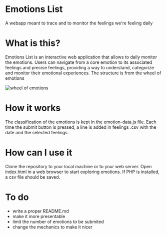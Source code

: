 # Emotions List
A webapp meant to trace and to monitor the feelings we're feeling daily

# What is this? 
Emotions List is an interactive web application that allows  to daily monitor the emotions. Users can navigate from a core emotion to its associated feelings and precise feelings, providing a way to understand, categorize and monitor their emotional experiences. The structure is from the wheel of emotions

![wheel of emotions](https://upload.wikimedia.org/wikipedia/commons/thumb/6/6e/Emotions_wheel.png/484px-Emotions_wheel.png)

# How it works 
The classification of the emotions is kept in the emotion-data.js file. 
Each time the submit button is pressed, a line is added in feelings .csv with the date and the selected feelings. 

# How can I use it
Clone the repository to your local machine or to your web server.
Open index.html in a web browser to start exploring emotions.
If PHP is installed, a csv file should be saved. 

# To do
- write a proper README.md
- make it more presentable
- limit the number of emotions to be submited
- change the mechanics to make it nicer
  
